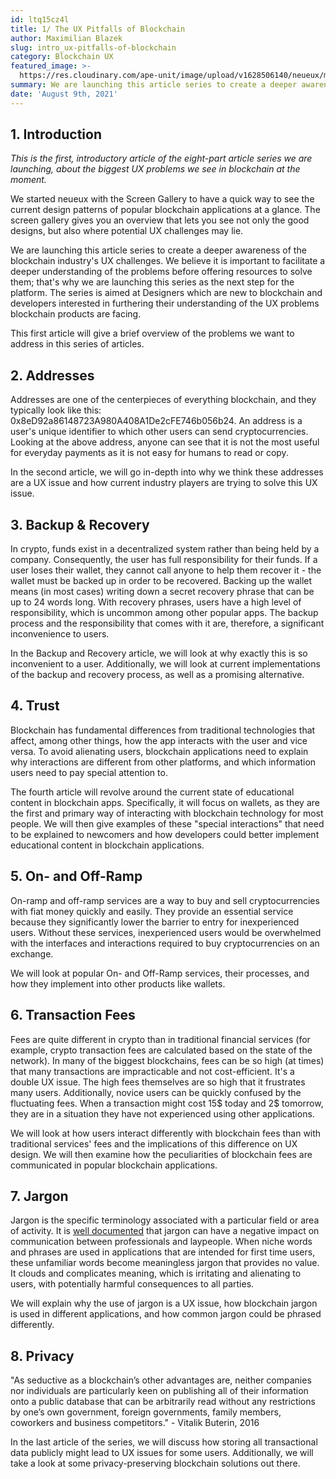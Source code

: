 ```yaml
---
id: ltq15cz4l
title: 1/ The UX Pitfalls of Blockchain
author: Maximilian Blazek
slug: intro_ux-pitfalls-of-blockchain
category: Blockchain UX
featured_image: >-
  https://res.cloudinary.com/ape-unit/image/upload/v1628506140/neueux/media/articles/00_header_image.png
summary: We are launching this article series to create a deeper awareness of the blockchain industrys UX challenges. The series is aimed at Designers which are new to blockchain and developers interested in furthering their understanding of the UX problems blockchain products are facing.
date: 'August 9th, 2021'
---
```

## 1. Introduction

*This is the first, introductory article of the eight-part article series we are launching, about the biggest UX problems we see in blockchain at the moment.*

We started neueux with the Screen Gallery to have a quick way to see the current design patterns of popular blockchain applications at a glance. The screen gallery gives you an overview that lets you see not only the good designs, but also where potential UX challenges may lie.

We are launching this article series to create a deeper awareness of the blockchain industry's UX challenges. We believe it is important to facilitate a deeper understanding of the problems before offering resources to solve them; that's why we are launching this series as the next step for the platform. The series is aimed at Designers which are new to blockchain and developers interested in furthering their understanding of the UX problems blockchain products are facing.

This first article will give a brief overview of the problems we want to address in this series of articles.

## 2. Addresses

Addresses are one of the centerpieces of everything blockchain, and they typically look like this: 0x8eD92a86148723A980A408A1De2cFE746b056b24. An address is a user's unique identifier to which other users can send cryptocurrencies. Looking at the above address, anyone can see that it is not the most useful for everyday payments as it is not easy for humans to read or copy.

In the second article, we will go in-depth into why we think these addresses are a UX issue and how current industry players are trying to solve this UX issue.

## 3. Backup & Recovery

In crypto, funds exist in a decentralized system rather than being held by a company. Consequently, the user has full responsibility for their funds. If a user loses their wallet, they cannot call anyone to help them recover it - the wallet must be backed up in order to be recovered. Backing up the wallet means (in most cases) writing down a secret recovery phrase that can be up to 24 words long.  With recovery phrases, users have a high level of responsibility, which is uncommon among other popular apps. The backup process and the responsibility that comes with it are, therefore, a significant inconvenience to users.

In the Backup and Recovery article, we will look at why exactly this is so inconvenient to a user. Additionally, we will look at current implementations of the backup and recovery process, as well as a promising alternative.

## 4. Trust

Blockchain has fundamental differences from traditional technologies that affect, among other things, how the app interacts with the user and vice versa. To avoid alienating users, blockchain applications need to explain why interactions are different from other platforms, and which information users need to pay special attention to.

The fourth article will revolve around the current state of educational content in blockchain apps. Specifically, it will focus on wallets, as they are the first and primary way of interacting with blockchain technology for most people. We will then give examples of these "special interactions" that need to be explained to newcomers and how developers could better implement educational content in blockchain applications.

## 5. On- and Off-Ramp

On-ramp and off-ramp services are a way to buy and sell cryptocurrencies with fiat money quickly and easily. They provide an essential service because they significantly lower the barrier to entry for inexperienced users. Without these services, inexperienced users would be overwhelmed with the interfaces and interactions required to buy cryptocurrencies on an exchange.

We will look at popular On- and Off-Ramp services, their processes, and how they implement into other products like wallets.

## 6. Transaction Fees

Fees are quite different in crypto than in traditional financial services (for example, crypto transaction fees are calculated based on the state of the network). In many of the biggest blockchains, fees can be so high (at times) that many transactions are impracticable and not cost-efficient. It's a double UX issue. The high fees themselves are so high that it frustrates many users. Additionally, novice users can be quickly confused by the fluctuating fees. When a transaction might cost 15$ today and 2$ tomorrow, they are in a situation they have not experienced using other applications.

We will look at how users interact differently with blockchain fees than with traditional services' fees and the implications of this difference on UX design. We will then examine how the peculiarities of blockchain fees are communicated in popular blockchain applications.

## 7. Jargon

Jargon is the specific terminology associated with a particular field or area of activity. It is [well documented](https://doi.org/10.2190%2FJ8JJ-4YD0-4R00-G5N0) that jargon can have a negative impact on communication between professionals and laypeople. When niche words and phrases are used in applications that are intended for first time users, these unfamiliar words become meaningless jargon that provides no value. It clouds and complicates meaning, which is irritating and alienating to users, with potentially harmful consequences to all parties.

We will explain why the use of jargon is a UX issue, how blockchain jargon is used in different applications, and how common jargon could be phrased differently.

## 8. Privacy

"As seductive as a blockchain’s other advantages are, neither companies 
nor individuals are particularly keen on publishing all of their 
information onto a public database that can be arbitrarily read without 
any restrictions by one’s own government, foreign governments, family 
members, coworkers and business competitors." - Vitalik Buterin, 2016

In the last article of the series, we will discuss how storing all transactional data publicly might lead to UX issues for some users. Additionally, we will take a look at some privacy-preserving blockchain solutions out there.
